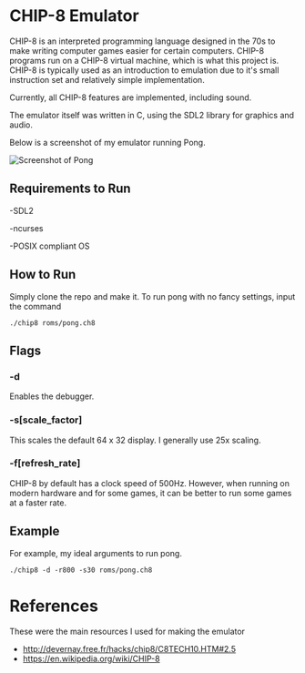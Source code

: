 # CHIP-8 Emulator


CHIP-8 is an interpreted programming language designed in the 70s to make writing computer games easier for certain computers. CHIP-8 programs run on a CHIP-8 virtual machine, which is what this project is. CHIP-8 is typically used as an introduction to emulation due to it's small instruction set and relatively simple implementation.

Currently, all CHIP-8 features are implemented, including sound.

The emulator itself was written in C, using the SDL2 library for graphics and audio.

Below is a screenshot of my emulator running Pong.

![Screenshot of Pong](https://i.ibb.co/jvFvYLw/pong1.png)

## Requirements to Run

-SDL2

-ncurses

-POSIX compliant OS

## How to Run
Simply clone the repo and make it. To run pong with no fancy settings, input the command
```
./chip8 roms/pong.ch8
```

## Flags

### -d
Enables the debugger.

### -s[scale_factor] 
This scales the default 64 x 32 display. I generally use 25x scaling.

### -f[refresh_rate]
CHIP-8 by default has a clock speed of 500Hz. However, when running on modern hardware and for some games, it can be better to run some games at a faster rate.

## Example

For example, my ideal arguments to run pong.
```
./chip8 -d -r800 -s30 roms/pong.ch8
```

# References
These were the main resources I used for making the emulator
- http://devernay.free.fr/hacks/chip8/C8TECH10.HTM#2.5
- https://en.wikipedia.org/wiki/CHIP-8

